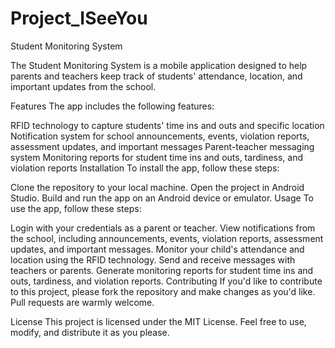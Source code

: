 # Project_ISeeYou
Student Monitoring System

The Student Monitoring System is a mobile application designed to help parents and teachers keep track of students' attendance, location, and important updates from the school.

Features
The app includes the following features:

RFID technology to capture students' time ins and outs and specific location
Notification system for school announcements, events, violation reports, assessment updates, and important messages
Parent-teacher messaging system
Monitoring reports for student time ins and outs, tardiness, and violation reports
Installation
To install the app, follow these steps:

Clone the repository to your local machine.
Open the project in Android Studio.
Build and run the app on an Android device or emulator.
Usage
To use the app, follow these steps:

Login with your credentials as a parent or teacher.
View notifications from the school, including announcements, events, violation reports, assessment updates, and important messages.
Monitor your child's attendance and location using the RFID technology.
Send and receive messages with teachers or parents.
Generate monitoring reports for student time ins and outs, tardiness, and violation reports.
Contributing
If you'd like to contribute to this project, please fork the repository and make changes as you'd like. Pull requests are warmly welcome.

License
This project is licensed under the MIT License. Feel free to use, modify, and distribute it as you please.
